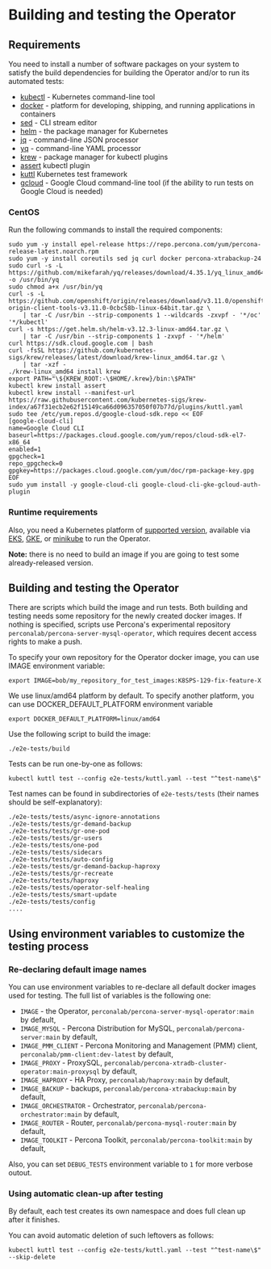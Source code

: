# Building and testing the Operator

## Requirements

You need to install a number of software packages on your system to satisfy the build dependencies for building the Operator and/or to run its automated tests:

* [kubectl](https://kubernetes.io/docs/tasks/tools/) - Kubernetes command-line tool
* [docker](https://www.docker.com/) - platform for developing, shipping, and running applications in containers
* [sed](https://www.gnu.org/software/sed/manual/sed.html) - CLI stream editor
* [helm](https://helm.sh/) - the package manager for Kubernetes
* [jq](https://stedolan.github.io/jq/) - command-line JSON processor
* [yq](https://github.com/mikefarah/yq) - command-line YAML processor
* [krew](https://github.com/kubernetes-sigs/krew) - package manager for kubectl plugins
* [assert](https://github.com/morningspace/kubeassert) kubectl plugin
* [kuttl](https://kuttl.dev/) Kubernetes test framework
* [gcloud](https://cloud.google.com/sdk/gcloud) - Google Cloud command-line tool (if the ability to run tests on Google Cloud is needed)

### CentOS

Run the following commands to install the required components:

```
sudo yum -y install epel-release https://repo.percona.com/yum/percona-release-latest.noarch.rpm
sudo yum -y install coreutils sed jq curl docker percona-xtrabackup-24
sudo curl -s -L https://github.com/mikefarah/yq/releases/download/4.35.1/yq_linux_amd64 -o /usr/bin/yq
sudo chmod a+x /usr/bin/yq
curl -s -L https://github.com/openshift/origin/releases/download/v3.11.0/openshift-origin-client-tools-v3.11.0-0cbc58b-linux-64bit.tar.gz \
    | tar -C /usr/bin --strip-components 1 --wildcards -zxvpf - '*/oc' '*/kubectl'
curl -s https://get.helm.sh/helm-v3.12.3-linux-amd64.tar.gz \
    | tar -C /usr/bin --strip-components 1 -zxvpf - '*/helm'
curl https://sdk.cloud.google.com | bash
curl -fsSL https://github.com/kubernetes-sigs/krew/releases/latest/download/krew-linux_amd64.tar.gz \
    | tar -xzf - 
./krew-linux_amd64 install krew
export PATH="\${KREW_ROOT:-\$HOME/.krew}/bin:\$PATH"
kubectl krew install assert
kubectl krew install --manifest-url https://raw.githubusercontent.com/kubernetes-sigs/krew-index/a67f31ecb2e62f15149ca66d096357050f07b77d/plugins/kuttl.yaml
sudo tee /etc/yum.repos.d/google-cloud-sdk.repo << EOF
[google-cloud-cli]
name=Google Cloud CLI
baseurl=https://packages.cloud.google.com/yum/repos/cloud-sdk-el7-x86_64
enabled=1
gpgcheck=1
repo_gpgcheck=0
gpgkey=https://packages.cloud.google.com/yum/doc/rpm-package-key.gpg
EOF
sudo yum install -y google-cloud-cli google-cloud-cli-gke-gcloud-auth-plugin
```

### Runtime requirements

Also, you need a Kubernetes platform of [supported version](https://docs.percona.com/percona-operator-for-mysql/ps/System-Requirements.html#supported-platforms), available via [EKS](https://docs.percona.com/percona-operator-for-mysql/ps/eks.html), [GKE](https://docs.percona.com/percona-operator-for-mysql/ps/gke.html), or [minikube](https://docs.percona.com/percona-operator-for-mysql/ps/minikube.html) to run the Operator.

**Note:** there is no need to build an image if you are going to test some already-released version.

## Building and testing the Operator

There are scripts which build the image and run tests. Both building and testing
needs some repository for the newly created docker images. If nothing is
specified, scripts use Percona's experimental repository `perconalab/percona-server-mysql-operator`, which
requires decent access rights to make a push.

To specify your own repository for the Operator docker image, you can use IMAGE environment variable:

```
export IMAGE=bob/my_repository_for_test_images:K8SPS-129-fix-feature-X
```
We use linux/amd64 platform by default. To specify another platform, you can use DOCKER_DEFAULT_PLATFORM environment variable

```
export DOCKER_DEFAULT_PLATFORM=linux/amd64
```

Use the following script to build the image:

```
./e2e-tests/build
```

Tests can be run one-by-one as follows:

```
kubectl kuttl test --config e2e-tests/kuttl.yaml --test "^test-name\$"
```

Test names can be found in subdirectories of `e2e-tests/tests` (their names should be self-explanatory):

```
./e2e-tests/tests/async-ignore-annotations
./e2e-tests/tests/gr-demand-backup
./e2e-tests/tests/gr-one-pod
./e2e-tests/tests/gr-users
./e2e-tests/tests/one-pod
./e2e-tests/tests/sidecars
./e2e-tests/tests/auto-config
./e2e-tests/tests/gr-demand-backup-haproxy
./e2e-tests/tests/gr-recreate
./e2e-tests/tests/haproxy
./e2e-tests/tests/operator-self-healing
./e2e-tests/tests/smart-update
./e2e-tests/tests/config
....
```

## Using environment variables to customize the testing process

### Re-declaring default image names

You can use environment variables to re-declare all default docker images used for testing. The
full list of variables is the following one:

* `IMAGE` - the Operator, `perconalab/percona-server-mysql-operator:main` by default,
* `IMAGE_MYSQL` - Percona Distribution for MySQL, `perconalab/percona-server:main` by default,
* `IMAGE_PMM_CLIENT` - Percona Monitoring and Management (PMM) client, `perconalab/pmm-client:dev-latest` by default,
* `IMAGE_PROXY` - ProxySQL, `perconalab/percona-xtradb-cluster-operator:main-proxysql` by default,
* `IMAGE_HAPROXY` - HA Proxy, `perconalab/haproxy:main` by default,
* `IMAGE_BACKUP` - backups, `perconalab/percona-xtrabackup:main` by default,
* `IMAGE_ORCHESTRATOR` - Orchestrator, `perconalab/percona-orchestrator:main` by default,
* `IMAGE_ROUTER` - Router, `perconalab/percona-mysql-router:main` by default,
* `IMAGE_TOOLKIT` - Percona Toolkit, `perconalab/percona-toolkit:main` by default,

Also, you can set `DEBUG_TESTS` environment variable to `1` for more verbose outout.

### Using automatic clean-up after testing

By default, each test creates its own namespace and does full clean up after it finishes.

You can avoid automatic deletion of such leftovers as follows:

```
kubectl kuttl test --config e2e-tests/kuttl.yaml --test "^test-name\$" --skip-delete
```
